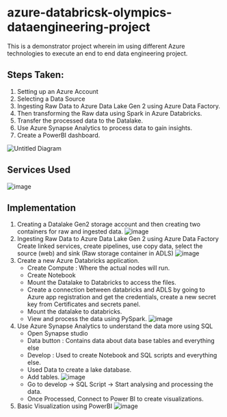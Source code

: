 # azure-databricsk-olympics-dataengineering-project
This is a demonstrator project wherein im using different Azure technologies to execute an end to end data engineering project.
## Steps Taken:
1. Setting up an Azure Account
2. Selecting a Data Source
3. Ingesting Raw Data to Azure Data Lake Gen 2 using Azure Data Factory.
4. Then transforming the Raw data using Spark in Azure Databricks.
5. Transfer the processed data to the Datalake.
6. Use Azure Synapse Analytics to process data to gain insights.
7. Create a PowerBI dashboard.

![Untitled Diagram](https://github.com/Gonsudev/azure-olympics/assets/34743726/a3c198b9-56f5-444f-9ec9-8fef7dfec53a)

## Services Used
![image](https://github.com/Gonsudev/azure-olympics/assets/34743726/85972cbd-5a26-4b24-b7f3-5777e3c4de04)

## Implementation
1. Creating a Datalake Gen2 storage account and then creating two containers for raw and ingested data.
   ![image](https://github.com/Gonsudev/azure-olympics/assets/34743726/8d267305-4f62-4587-b691-a83f2df47b03)
2. Ingesting Raw Data to Azure Data Lake Gen 2 using Azure Data Factory
   Create linked services, create pipelines, use copy data, select the source (web) and sink (Raw storage container in ADLS)
   ![image](https://github.com/Gonsudev/azure-olympics/assets/34743726/d567c803-68f1-4f32-a0d0-1beea9f8f212)
3. Create a new Azure Databricks application.
   * Create Compute : Where the actual nodes will run.
   * Create Notebook
   * Mount the Datalake to Databricks to access the files.
   * Create a connection between databricks and ADLS by going to Azure app registration and get the credentials, create a new secret key from Certificates and secrets panel.
   * Mount the datalake to databricks.
   * View and process the data using PySpark.
   ![image](https://github.com/Gonsudev/azure-olympics/assets/34743726/0ef51132-7301-4549-b400-3ea00d8e08c5)
4. Use Azure Synapse Analytics to understand the data more using SQL
   * Open Synapse studio
   * Data button : Contains data about data base tables and everything else
   * Develop : Used to create Notebook and SQL scripts and everything else.
   * Used Data to create a lake database.
   * Add tables.
     ![image](https://github.com/Gonsudev/azure-olympics/assets/34743726/ae9e554d-424b-4f24-97ea-3417d38810e8)
   * Go to develop -> SQL Script -> Start analysing and processing the data.
   * Once Processed, Connect to Power BI to create visualizations.
5. Basic Visualization using PowerBI
   ![image](https://github.com/Gonsudev/azure-olympics/assets/34743726/8f8edf1f-f44c-45fc-bc3b-9384e61a589c)




   

